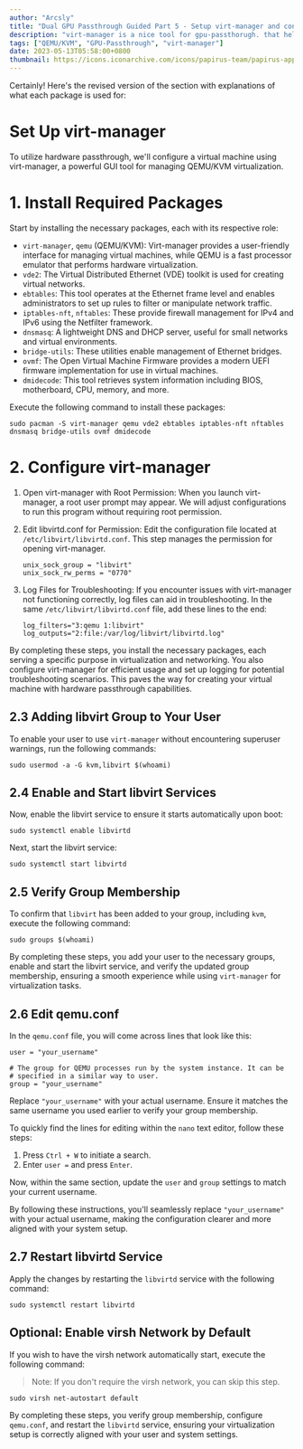 ```yaml
---
author: "Arcsly"
title: "Dual GPU Passthrough Guided Part 5 - Setup virt-manager and config"
description: "virt-manager is a nice tool for gpu-passthorugh. that helping you control the pci device."
tags: ["QEMU/KVM", "GPU-Passthrough", "virt-manager"]
date: 2023-05-13T05:58:00+0800
thumbnail: https://icons.iconarchive.com/icons/papirus-team/papirus-apps/512/virt-manager-icon.png
---
```


Certainly! Here's the revised version of the section with explanations of what each package is used for:

# Set Up virt-manager

To utilize hardware passthrough, we'll configure a virtual machine using virt-manager, a powerful GUI tool for managing QEMU/KVM virtualization.

# 1. Install Required Packages

Start by installing the necessary packages, each with its respective role:

- `virt-manager`, `qemu` (QEMU/KVM): Virt-manager provides a user-friendly interface for managing virtual machines, while QEMU is a fast processor emulator that performs hardware virtualization.
- `vde2`: The Virtual Distributed Ethernet (VDE) toolkit is used for creating virtual networks.
- `ebtables`: This tool operates at the Ethernet frame level and enables administrators to set up rules to filter or manipulate network traffic.
- `iptables-nft`, `nftables`: These provide firewall management for IPv4 and IPv6 using the Netfilter framework.
- `dnsmasq`: A lightweight DNS and DHCP server, useful for small networks and virtual environments.
- `bridge-utils`: These utilities enable management of Ethernet bridges.
- `ovmf`: The Open Virtual Machine Firmware provides a modern UEFI firmware implementation for use in virtual machines.
- `dmidecode`: This tool retrieves system information including BIOS, motherboard, CPU, memory, and more.

Execute the following command to install these packages:
```shell
sudo pacman -S virt-manager qemu vde2 ebtables iptables-nft nftables dnsmasq bridge-utils ovmf dmidecode
```

# 2. Configure virt-manager

1. Open virt-manager with Root Permission:
   When you launch virt-manager, a root user prompt may appear. We will adjust configurations to run this program without requiring root permission.

2. Edit libvirtd.conf for Permission:
   Edit the configuration file located at `/etc/libvirt/libvirtd.conf`. This step manages the permission for opening virt-manager.
   ```shell
   unix_sock_group = "libvirt"
   unix_sock_rw_perms = "0770"
   ```

3. Log Files for Troubleshooting:
   If you encounter issues with virt-manager not functioning correctly, log files can aid in troubleshooting. In the same `/etc/libvirt/libvirtd.conf` file, add these lines to the end:
   ```shell
   log_filters="3:qemu 1:libvirt"
   log_outputs="2:file:/var/log/libvirt/libvirtd.log"
   ```

By completing these steps, you install the necessary packages, each serving a specific purpose in virtualization and networking. You also configure virt-manager for efficient usage and set up logging for potential troubleshooting scenarios. This paves the way for creating your virtual machine with hardware passthrough capabilities.

## 2.3 Adding libvirt Group to Your User

To enable your user to use `virt-manager` without encountering superuser warnings, run the following commands:

```shell
sudo usermod -a -G kvm,libvirt $(whoami)
```

## 2.4 Enable and Start libvirt Services

Now, enable the libvirt service to ensure it starts automatically upon boot:

```shell
sudo systemctl enable libvirtd
```

Next, start the libvirt service:

```shell
sudo systemctl start libvirtd
```

## 2.5 Verify Group Membership

To confirm that `libvirt` has been added to your group, including `kvm`, execute the following command:

```shell
sudo groups $(whoami)
```

By completing these steps, you add your user to the necessary groups, enable and start the libvirt service, and verify the updated group membership, ensuring a smooth experience while using `virt-manager` for virtualization tasks.

## 2.6 Edit qemu.conf

In the `qemu.conf` file, you will come across lines that look like this:

```plaintext
user = "your_username"

# The group for QEMU processes run by the system instance. It can be
# specified in a similar way to user.
group = "your_username"
```

Replace `"your_username"` with your actual username. Ensure it matches the same username you used earlier to verify your group membership.

To quickly find the lines for editing within the `nano` text editor, follow these steps:

1. Press `Ctrl + W` to initiate a search.
2. Enter `user =` and press `Enter`.

Now, within the same section, update the `user` and `group` settings to match your current username.

By following these instructions, you'll seamlessly replace `"your_username"` with your actual username, making the configuration clearer and more aligned with your system setup.

## 2.7 Restart libvirtd Service

Apply the changes by restarting the `libvirtd` service with the following command:
```shell
sudo systemctl restart libvirtd
```

## Optional: Enable virsh Network by Default

If you wish to have the virsh network automatically start, execute the following command:
> Note: If you don't require the virsh network, you can skip this step.
```shell
sudo virsh net-autostart default
```

By completing these steps, you verify group membership, configure `qemu.conf`, and restart the `libvirtd` service, ensuring your virtualization setup is correctly aligned with your user and system settings.
